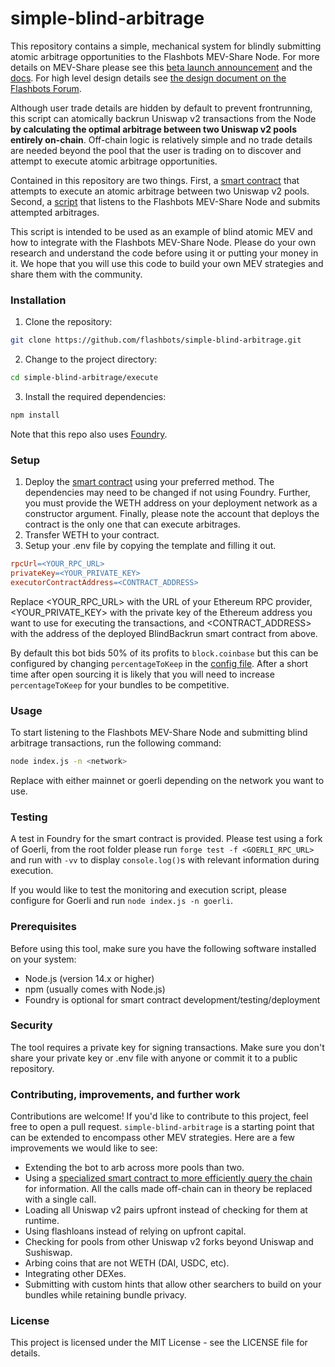# simple-blind-arbitrage
This repository contains a simple, mechanical system for blindly submitting atomic arbitrage opportunities to the Flashbots MEV-Share Node. For more details on MEV-Share please see this [beta launch announcement](https://collective.flashbots.net/t/announcing-mev-share-beta/1650) and the [docs](https://docs.flashbots.net/flashbots-mev-share/overview). For high level design details see [the design document on the Flashbots Forum](https://collective.flashbots.net/t/mev-share-programmably-private-orderflow-to-share-mev-with-users/1264).

Although user trade details are hidden by default to prevent frontrunning, this script can atomically backrun Uniswap v2 transactions from the Node **by calculating the optimal arbitrage between two Uniswap v2 pools entirely on-chain**. Off-chain logic is relatively simple and no trade details are needed beyond the pool that the user is trading on to discover and attempt to execute atomic arbitrage opportunities.

Contained in this repository are two things. First, a [smart contract](/src/BlindBackrunLogic.sol) that attempts to execute an atomic arbitrage between two Uniswap v2 pools. Second, a [script](/execute/index.js) that listens to the Flashbots MEV-Share Node and submits attempted arbitrages.

This script is intended to be used as an example of blind atomic MEV and how to integrate with the Flashbots MEV-Share Node. Please do your own research and understand the code before using it or putting your money in it. We hope that you will use this code to build your own MEV strategies and share them with the community.

### Installation

1. Clone the repository:
```bash
git clone https://github.com/flashbots/simple-blind-arbitrage.git
```

2. Change to the project directory:
```bash
cd simple-blind-arbitrage/execute
```

3. Install the required dependencies:
```bash
npm install
```

Note that this repo also uses [Foundry](https://github.com/foundry-rs/foundry).

### Setup
1. Deploy the [smart contract](/src/BlindBackrunLogic.sol) using your preferred method. The dependencies may need to be changed if not using Foundry. Further, you must provide the WETH address on your deployment network as a constructor argument. Finally, please note the account that deploys the contract is the only one that can execute arbitrages.
2. Transfer WETH to your contract.
3. Setup your .env file by copying the template and filling it out. 

```makefile
rpcUrl=<YOUR_RPC_URL>
privateKey=<YOUR_PRIVATE_KEY>
executorContractAddress=<CONTRACT_ADDRESS>
```
Replace <YOUR_RPC_URL> with the URL of your Ethereum RPC provider, <YOUR_PRIVATE_KEY> with the private key of the Ethereum address you want to use for executing the transactions, and <CONTRACT_ADDRESS> with the address of the deployed BlindBackrun smart contract from above.

By default this bot bids 50% of its profits to `block.coinbase` but this can be configured by changing `percentageToKeep` in the [config file](./execute/utils/config.json). After a short time after open sourcing it is likely that you will need to increase `percentageToKeep` for your bundles to be competitive.

### Usage
To start listening to the Flashbots MEV-Share Node and submitting blind arbitrage transactions, run the following command:
```bash
node index.js -n <network>
```
Replace <network> with either mainnet or goerli depending on the network you want to use. 

### Testing
A test in Foundry for the smart contract is provided. Please test using a fork of Goerli, from the root folder please run `forge test -f <GOERLI_RPC_URL>` and run with `-vv` to display `console.log()`s with relevant information during execution.

If you would like to test the monitoring and execution script, please configure for Goerli and run `node index.js -n goerli`.

### Prerequisites
Before using this tool, make sure you have the following software installed on your system:

* Node.js (version 14.x or higher)
* npm (usually comes with Node.js)
* Foundry is optional for smart contract development/testing/deployment

### Security
The tool requires a private key for signing transactions. Make sure you don't share your private key or .env file with anyone or commit it to a public repository.

### Contributing, improvements, and further work
Contributions are welcome! If you'd like to contribute to this project, feel free to open a pull request. `simple-blind-arbitrage` is a starting point that can be extended to encompass other MEV strategies. Here are a few improvements we would like to see:
- Extending the bot to arb across more pools than two.
- Using a [specialized smart contract to more efficiently query the chain](https://github.com/flashbots/simple-arbitrage/blob/master/contracts/UniswapFlashQuery.sol) for information. All the calls made off-chain can in theory be replaced with a single call.
- Loading all Uniswap v2 pairs upfront instead of checking for them at runtime.
- Using flashloans instead of relying on upfront capital.
- Checking for pools from other Uniswap v2 forks beyond Uniswap and Sushiswap.
- Arbing coins that are not WETH (DAI, USDC, etc).
- Integrating other DEXes.
- Submitting with custom hints that allow other searchers to build on your bundles while retaining bundle privacy.

### License
This project is licensed under the MIT License - see the LICENSE file for details.
